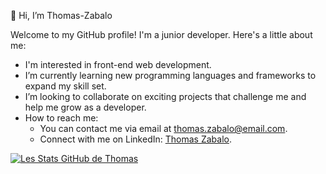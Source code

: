 👋 Hi, I’m Thomas-Zabalo

Welcome to my GitHub profile! I'm a junior developer. Here's a little about me:

- I'm interested in front-end web development.
- I’m currently learning new programming languages and frameworks to expand my skill set.
- I’m looking to collaborate on exciting projects that challenge me and help me grow as a developer.
- How to reach me:
  - You can contact me via email at thomas.zabalo@email.com.
  - Connect with me on LinkedIn: [Thomas Zabalo](https://www.linkedin.com/in/thomas-zabalo-62627a256/).


[![Les Stats GitHub de Thomas](https://github-readme-stats.vercel.app/api?username=thomas-zab)](https://github.com/anuraghazra/github-readme-stats)
